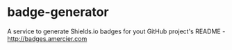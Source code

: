# badge-generator
A service to generate Shields.io badges for yout GitHub project's README - http://badges.amercier.com
